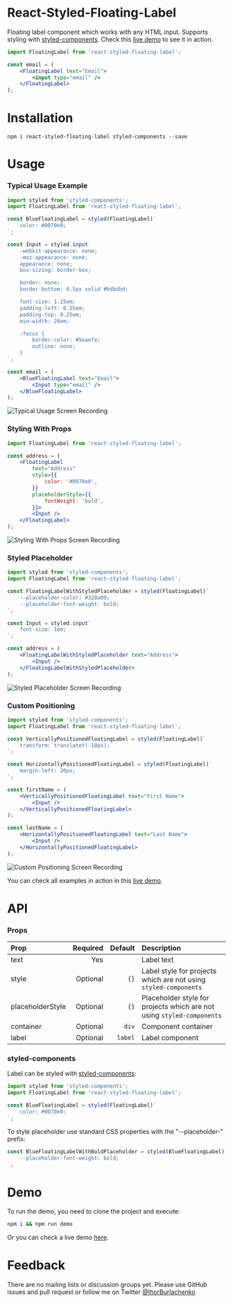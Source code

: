 React-Styled-Floating-Label
===========================
Floating label component which works with any HTML input. Supports styling with [styled-components](https://styled-components.com). Check this [live demo](http://ihor.burlachenko.com/open-source/react-styled-floating-label-demo/) to see it in action.

```jsx
import FloatingLabel from 'react-styled-floating-label';

const email = (
    <FloatingLabel text="Email">
        <input type="email" />
    </FloatingLabel>
);
```

Installation
============
`npm i react-styled-floating-label styled-components --save`


Usage
=====

### Typical Usage Example

```jsx
import styled from 'styled-components';
import FloatingLabel from 'react-styled-floating-label';

const BlueFloatingLabel = styled(FloatingLabel)`
    color: #0070e0;
`;

const Input = styled.input`
    -webkit-appearance: none;
    -moz-appearance: none;
    appearance: none;
    box-sizing: border-box;

    border: none;
    border-bottom: 0.5px solid #bdbdbd;

    font-size: 1.25em;
    padding-left: 0.25em;
    padding-top: 0.25em;
    min-width: 20em;

    :focus {
        border-color: #5eaefe;
        outline: none;
    }
`;

const email = (
    <BlueFloatingLabel text="Email">
        <Input type="email" />
    </BlueFloatingLabel>
);
```

![Typical Usage Screen Recording](https://github.com/ihor/react-styled-floating-label/blob/master/demo/screen-recordings/typical-usage.gif?raw=true)

### Styling With Props

```jsx
import FloatingLabel from 'react-styled-floating-label';

const address = (
    <FloatingLabel
        text="Address"
        style={{
            color: '#0070e0',
        }}
        placeholderStyle={{
            fontWeight: 'bold',
        }}>
        <Input />
    </FloatingLabel>
);
```

![Styling With Props Screen Recording](https://github.com/ihor/react-styled-floating-label/blob/master/demo/screen-recordings/styling-with-props.gif?raw=true)

### Styled Placeholder

```jsx
import styled from 'styled-components';
import FloatingLabel from 'react-styled-floating-label';

const FloatingLabelWithStyledPlaceholder = styled(FloatingLabel)`
    --placeholder-color: #328a09;
    --placeholder-font-weight: bold;
`;

const Input = styled.input`
    font-size: 1em;
`;

const address = (
    <FloatingLabelWithStyledPlaceholder text="Address">
        <Input />
    </FloatingLabelWithStyledPlaceholder>
);
```

![Styled Placeholder Screen Recording](https://github.com/ihor/react-styled-floating-label/blob/master/demo/screen-recordings/styled-placeholder.gif?raw=true)

### Custom Positioning

```jsx
import styled from 'styled-components';
import FloatingLabel from 'react-styled-floating-label';

const VerticallyPositionedFloatingLabel = styled(FloatingLabel)`
    transform: translateY(-10px);
`;

const HorizontallyPositionedFloatingLabel = styled(FloatingLabel)`
    margin-left: 20px;
`;

const firstName = (
    <VerticallyPositionedFloatingLabel text="First Name">
        <Input />
    </VerticallyPositionedFloatingLabel>
);

const lastName = (
    <HorizontallyPositionedFloatingLabel text="Last Name">
        <Input />
    </HorizontallyPositionedFloatingLabel>
);
```

![Custom Positioning Screen Recording](https://github.com/ihor/react-styled-floating-label/blob/master/demo/screen-recordings/custom-positioning.gif?raw=true)

You can check all examples in action in this [live demo](http://ihor.burlachenko.com/open-source/react-styled-floating-label-demo/).

API
===

### Props

| Prop             | Required | Default        | Description
| :---             |     ---: |           ---: | :---
| text             |      Yes |                | Label text
| style            | Optional |           `{}` | Label style for projects which are not using `styled-components`
| placeholderStyle | Optional |           `{}` | Placeholder style for projects which are not using `styled-components`
| container        | Optional |          `div` | Component container
| label            | Optional |        `label` | Label component

### styled-components

Label can be styled with [styled-components](https://styled-components.com):

```jsx
import styled from 'styled-components';
import FloatingLabel from 'react-styled-floating-label';

const BlueFloatingLabel = styled(FloatingLabel)`
    color: #0070e0;
`;
```

To style placeholder use standard CSS properties with the "--placeholder-" prefix:

```jsx
const BlueFloatingLabelWithBoldPlaceholder = styled(BlueFloatingLabel)`
    --placeholder-font-weight: bold;
`;
```

Demo
====

To run the demo, you need to clone the project and execute:
```bash
npm i && npm run demo
```

Or you can check a live demo [here](http://ihor.burlachenko.com/open-source/react-styled-floating-label-demo/).

Feedback
========

There are no mailing lists or discussion groups yet. Please use GitHub issues and pull request or follow me on Twitter [@IhorBurlachenko](https://twitter.com/IhorBurlachenko)
